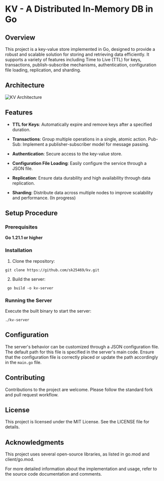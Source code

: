 # KV - A Distributed In-Memory DB in Go

## Overview
This project is a key-value store implemented in Go, designed to provide a robust and scalable solution for storing and retrieving data efficiently. It supports a variety of features including Time to Live (TTL) for keys, transactions, publish-subscribe mechanisms, authentication, configuration file loading, replication, and sharding.

## Architecture

![KV Architecture](https://github.com/sk25469/kv/assets/68475465/53cbefbc-d9bf-4530-a848-d983388f11d5)


## Features
* **TTL for Keys**: Automatically expire and remove keys after a specified duration.

* **Transactions**: Group multiple operations in a single, atomic action.
Pub-Sub: Implement a publisher-subscriber model for message passing.


* **Authentication**: Secure access to the key-value store.

* **Configuration File Loading**: Easily configure the service through a JSON file.


* **Replication**: Ensure data durability and high availability through data replication.


* **Sharding**: Distribute data across multiple nodes to improve scalability and performance. (In progress)


## Setup Procedure

### Prerequisites

**Go 1.21.1 or higher**

### Installation

1. Clone the repository: 

```
git clone https://github.com/sk25469/kv.git
```

2. Build the server:

```
 go build -o kv-server
 ```

### Running the Server

Execute the built binary to start the server:

```
./kv-server
```


## Configuration
The server's behavior can be customized through a JSON configuration file. The default path for this file is specified in the server's main code. Ensure that the configuration file is correctly placed or update the path accordingly in the ``main.go`` file.


## Contributing
Contributions to the project are welcome. Please follow the standard fork and pull request workflow.


## License
This project is licensed under the MIT License. See the LICENSE file for details.


## Acknowledgments
This project uses several open-source libraries, as listed in go.mod and client/go.mod.


For more detailed information about the implementation and usage, refer to the source code documentation and comments.
